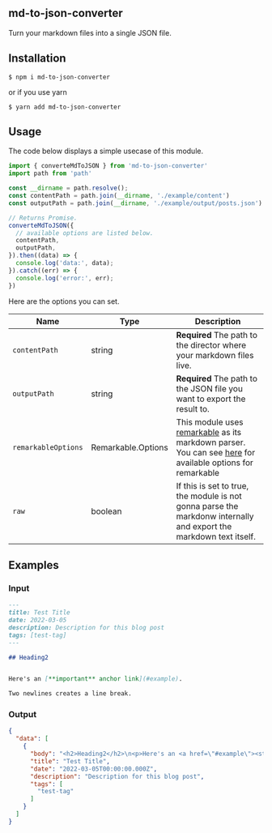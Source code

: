 ## md-to-json-converter

Turn your markdown files into a single JSON file.

## Installation

```
$ npm i md-to-json-converter
```

or if you use yarn

```
$ yarn add md-to-json-converter
```

## Usage

The code below displays a simple usecase of this module.

```js
import { converteMdToJSON } from 'md-to-json-converter'
import path from 'path'

const __dirname = path.resolve();
const contentPath = path.join(__dirname, './example/content')
const outputPath = path.join(__dirname, './example/output/posts.json')

// Returns Promise.
converteMdToJSON({
  // available options are listed below.
  contentPath,
  outputPath,
}).then((data) => {
  console.log('data:', data);
}).catch((err) => {
  console.log('error:', err);
})
```

Here are the options you can set.

| Name                 | Type              | Description                                                                   |
| -------------------- | ----------------- | ----------------------------------------------------------------------------- |
| `contentPath`       | string | **Required** The path to the director where your markdown files live.|
| `outputPath`         | string| **Required**  The path to the JSON file you want to export the result to.|
| `remarkableOptions` | Remarkable.Options|This module uses [remarkable](https://github.com/jonschlinkert/remarkable) as its markdown parser. You can see [here](https://github.com/jonschlinkert/remarkable#options) for available options for remarkable|
| `raw` | boolean| If this is set to true, the module is not gonna parse the markdonw internally and export the markdown text itself.|

## Examples

### Input

```md
---
title: Test Title
date: 2022-03-05
description: Description for this blog post
tags: [test-tag]
---

## Heading2


Here's an [**important** anchor link](#example).

Two newlines creates a line break.
```


### Output

```json
{
  "data": [
    {
      "body": "<h2>Heading2</h2>\n<p>Here's an <a href=\"#example\"><strong>important</strong> anchor link</a>.</p>\n<p>Two newlines creates a line break.</p>\n",
      "title": "Test Title",
      "date": "2022-03-05T00:00:00.000Z",
      "description": "Description for this blog post",
      "tags": [
        "test-tag"
      ]
    }
  ]
}
```
